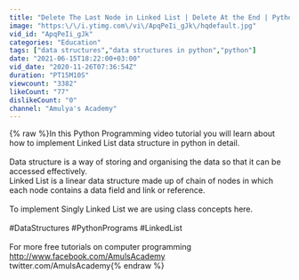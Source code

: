 ```yaml
---
title: "Delete The Last Node in Linked List | Delete At the End | Python Program"
image: "https:\/\/i.ytimg.com\/vi\/ApqPeIi_gJk\/hqdefault.jpg"
vid_id: "ApqPeIi_gJk"
categories: "Education"
tags: ["data structures","data structures in python","python"]
date: "2021-06-15T18:22:00+03:00"
vid_date: "2020-11-26T07:36:54Z"
duration: "PT15M10S"
viewcount: "3382"
likeCount: "77"
dislikeCount: "0"
channel: "Amulya's Academy"
---
```

{% raw %}In this Python Programming video tutorial you will learn about how to implement Linked List data structure in python in detail.<br /><br />Data structure is a way of storing and organising the data so that it can be accessed effectively.<br />Linked List is a linear data structure made up of chain of nodes in which each node contains a data field and link or reference.<br /><br />To implement Singly Linked List we are using class concepts here.    <br /><br />#DataStructures #PythonPrograms  #LinkedList  <br /><br />For more free tutorials on computer programming<br /><a rel="nofollow" target="blank" href="http://www.facebook.com/AmulsAcademy">http://www.facebook.com/AmulsAcademy</a><br />twitter.com/AmulsAcademy{% endraw %}
